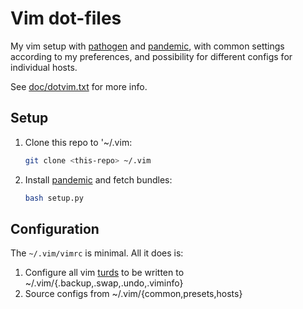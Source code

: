 # Vim dot-files

My vim setup with [pathogen] and [pandemic], with common settings according to
my preferences, and possibility for different configs for individual hosts.

See [doc/dotvim.txt] for more info.

## Setup

1. Clone this repo to '~/.vim:
   ```bash
   git clone <this-repo> ~/.vim
   ```
2. Install [pandemic] and fetch bundles:
   ```bash
   bash setup.py
   ```


## Configuration

The ``~/.vim/vimrc`` is minimal. All it does is:

1. Configure all vim [turds] to be written to
   ~/.vim/{.backup,.swap,.undo,.viminfo}
2. Source configs from ~/.vim/{common,presets,hosts}


  [doc/dotvim.txt]: ./doc/dotvim.txt
  [pathogen]: https://github.com/tpope/vim-pathogen
  [pandemic]: https://github.com/jwcxz/vim-pandemic
  [turds]: https://github.com/apple/darwin-xnu/commit/0a798f6738bc1db01281fc08ae024145e84df927#diff-a084b794bc0759e7a6b77810e01874f2L6

